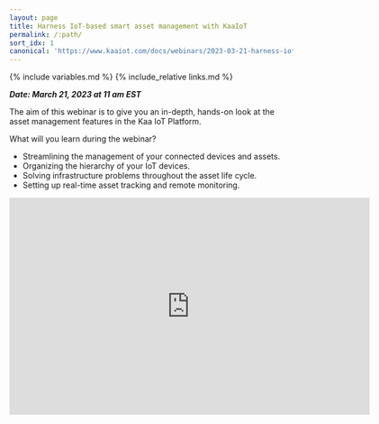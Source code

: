 ```yaml
---
layout: page
title: Harness IoT-based smart asset management with KaaIoT
permalink: /:path/
sort_idx: 1
canonical: 'https://www.kaaiot.com/docs/webinars/2023-03-21-harness-iot-based-smart-asset-management'
---
```


{% include variables.md %}
{% include_relative links.md %}


***Date: March 21, 2023 at 11 am EST***


The aim of this webinar is to give you an in-depth, hands-on look at the asset management features in the Kaa IoT Platform.

What will you learn during the webinar?
* Streamlining the management of your connected devices and assets.
* Organizing the hierarchy of your IoT devices.
* Solving infrastructure problems throughout the asset life cycle.
* Setting up real-time asset tracking and remote monitoring.


<div align="center">
  <iframe width="640" height="385" src="https://www.youtube.com/embed/oS_ptKUYcYU?si=09SvMuMuBZ-x9vUR" frameborder="0" allow="accelerometer; autoplay; encrypted-media; gyroscope; picture-in-picture" allowfullscreen></iframe>
</div>
